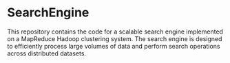# SearchEngine
This repository contains the code for a scalable search engine implemented on a MapReduce Hadoop clustering system. The search engine is designed to efficiently process large volumes of data and perform search operations across distributed datasets. 
